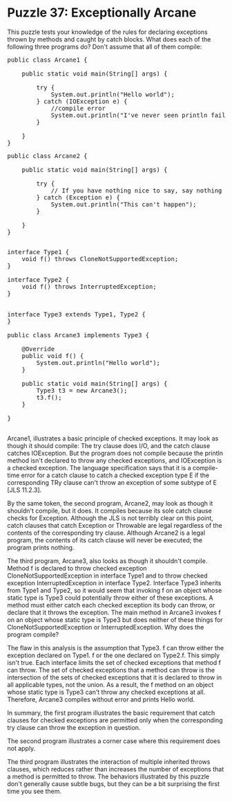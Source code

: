 # Puzzle 37: Exceptionally Arcane

This puzzle tests your knowledge of the rules for declaring exceptions thrown by methods and caught by catch blocks. 
What does each of the following three programs do? Don't assume that all of them compile:


<pre>
public class Arcane1 {

    public static void main(String[] args) {

        try {
            System.out.println("Hello world");
        } catch (IOException e) {
            //compile error
            System.out.println("I've never seen println fail!");
        }

    }
}
</pre>

<pre>
public class Arcane2 {

    public static void main(String[] args) {

        try {
            // If you have nothing nice to say, say nothing
        } catch (Exception e) {
            System.out.println("This can't happen");
        }

    }
}

</pre>

<pre>
interface Type1 {
    void f() throws CloneNotSupportedException;
}

interface Type2 {
    void f() throws InterruptedException;
}


interface Type3 extends Type1, Type2 {
}

public class Arcane3 implements Type3 {

    @Override
    public void f() {
        System.out.println("Hello world");
    }

    public static void main(String[] args) {
        Type3 t3 = new Arcane3();
        t3.f();
    }

}

</pre>


Arcane1, illustrates a basic principle of checked exceptions. 
It may look as though it should compile: The try clause does I/O, and the catch clause catches IOException. 
But the program does not compile because the println method isn't declared to throw any checked exceptions, 
and IOException is a checked exception. The language specification says that it is a compile-time error for 
a catch clause to catch a checked exception type E if the corresponding TRy clause can't throw an exception 
of some subtype of E [JLS 11.2.3].


By the same token, the second program, Arcane2, may look as though it shouldn't compile, but it does. 
It compiles because its sole catch clause checks for Exception. Although the JLS is not terribly clear on this point,
catch clauses that catch Exception or Throwable are legal regardless of the contents of the corresponding try clause. 
Although Arcane2 is a legal program, the contents of its catch clause will never be executed; the program prints nothing.


The third program, Arcane3, also looks as though it shouldn't compile. 
Method f is declared to throw checked exception CloneNotSupportedException in interface 
Type1 and to throw checked exception InterruptedException in interface Type2. 
Interface Type3 inherits from Type1 and Type2, so it would seem that invoking f on an object whose static type is 
Type3 could potentially throw either of these exceptions. A method must either catch each checked exception 
its body can throw, or declare that it throws the exception. The main method in Arcane3 invokes 
f on an object whose static type is Type3 but does neither of these things for CloneNotSupportedException or 
InterruptedException. Why does the program compile?



The flaw in this analysis is the assumption that Type3.
f can throw either the exception declared on Type1.
f or the one declared on Type2.f. This simply isn't true. 
Each interface limits the set of checked exceptions that method f can throw. 
The set of checked exceptions that a method can throw is the intersection of the sets of checked exceptions 
that it is declared to throw in all applicable types, not the union. As a result, the f method on an object 
whose static type is Type3 can't throw any checked exceptions at all. 
Therefore, Arcane3 compiles without error and prints Hello world.



In summary, the first program illustrates the basic requirement that catch clauses for checked exceptions 
are permitted only when the corresponding try clause can throw the exception in question. 

The second program illustrates a corner case where this requirement does not apply. 

The third program illustrates the interaction of multiple inherited throws clauses, 
which reduces rather than increases the number of exceptions that a method is permitted to throw. 
The behaviors illustrated by this puzzle don't generally cause subtle bugs, 
but they can be a bit surprising the first time you see them.
